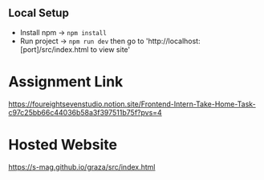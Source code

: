 ## Local Setup
* Install npm -> `npm install`
* Run project -> `npm run dev` then go to 'http://localhost:[port]/src/index.html to view site'

# Assignment Link
https://foureightsevenstudio.notion.site/Frontend-Intern-Take-Home-Task-c97c25bb66c44036b58a3f397511b75f?pvs=4

# Hosted Website
https://s-mag.github.io/graza/src/index.html
